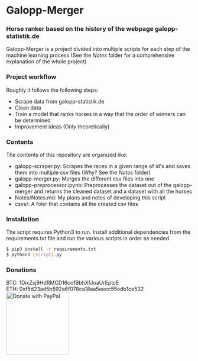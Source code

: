 # Galopp-Merger
### Horse ranker based on the history of the webpage galopp-statistik.de
Galopp-Merger is a project divided into multiple scripts for each step of the machine learning process (See the _Notes_ folder for a comprehensive explanation of the whole project)

### Project workflow
Roughly it follows the following steps:
- Scrape data from galopp-statistik.de
- Clean data
- Train a model that ranks horses in a way that the order of winners can be determined
- Improvement ideas (Only theoretically)

### Contents
The contents of this repository are organized like:

  - galopp-scraper.py: Scrapes the races in a given range of id's and saves them into multiple csv files (Why? See the _Notes_ folder)
  - galopp-merger.py: Merges the different csv files into one
  - galopp-preprocessor.ipynb: Preprocesses the dataset out of the galopp-merger and returns the cleaned dataset and a dataset with all the horses
  - Notes/Notes.md: My plans and notes of developing this script
  - csvs/: A foler that contains all the created csv files

### Installation

The script requires Python3 to run.
Install additional dependencies from the requirements.txt file and run the various scripts in order as needed.

```sh
$ pip3 install -r requirements.txt
$ python3 [script].py
```

### Donations

BTC: 1DixZsj9HdRMCD16co1BbhXfJoaUrEptcE   
ETH: 0xf5d23ad5b592a6f078ca18aa5eecc55edb1ce532  
<a href="https://paypal.me/Mechamod">
  <img src="https://raw.githubusercontent.com/stefan-niedermann/paypal-donate-button/master/paypal-donate-button.png" alt="Donate with PayPal" width="170"/>
</a>

[//]: #
   [BeautifulSoup]: <https://www.crummy.com/software/BeautifulSoup/>
